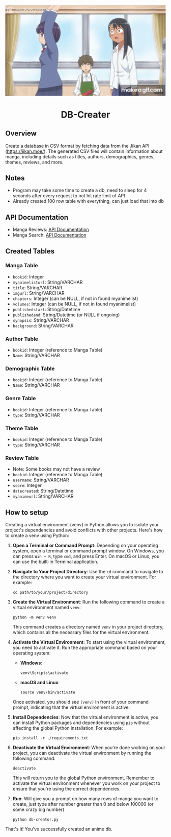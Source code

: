 <p align="center">
    <img width="600px" src="./memeimage.gif">
</p>

<h1 align="center">
    DB-Creater
</h1>

## Overview
Create a database in CSV format by fetching data from the Jikan API (https://jikan.moe/). The generated CSV files will contain information about manga, including details such as titles, authors, demographics, genres, themes, reviews, and more.

## Notes
- Program may take some time to create a db, need to sleep for 4 seconds after every request to not hit rate limit of API
- Already created 100 row table with everything, can just load that into db


## API Documentation
- Manga Reviews: [API Documentation](https://docs.api.jikan.moe/#tag/manga/operation/getMangaReviews)
- Manga Search: [API Documentation](https://docs.api.jikan.moe/#tag/manga/operation/getMangaSearch)

## Created Tables

### Manga Table
- `bookid`: Integer
- `myanimelisturl`: String/VARCHAR
- `title`: String/VARCHAR
- `imgurl`: String/VARCHAR
- `chapters`: Integer (can be NULL, if not in found myanimelist)
- `volumes`: Integer (can be NULL, if not in found myanimelist)
- `publishedstart`: String/Datetime
- `publishedend`: String/Datetime (or NULL if ongoing)
- `synopsis`: String/VARCHAR
- `background`: String/VARCHAR

### Author Table
- `bookid`: Integer (reference to Manga Table)
- `Name`: String/VARCHAR

### Demographic Table
- `bookid`: Integer (reference to Manga Table)
- `Name`: String/VARCHAR

### Genre Table
- `bookid`: Integer (reference to Manga Table)
- `type`: String/VARCHAR

### Theme Table
- `bookid`: Integer (reference to Manga Table)
- `type`: String/VARCHAR

### Review Table
- Note: Some books may not have a review
- `bookid`: Integer (reference to Manga Table)
- `username`: String/VARCHAR
- `score`: Integer
- `datecreated`: String/Datetime
- `myanimeurl`: String/VARCHAR

## How to setup
Creating a virtual environment (venv) in Python allows you to isolate your project's dependencies and avoid conflicts with other projects. Here's how to create a venv using Python:

1. **Open a Terminal or Command Prompt**: Depending on your operating system, open a terminal or command prompt window. On Windows, you can press `Win + R`, type `cmd`, and press Enter. On macOS or Linux, you can use the built-in Terminal application.

2. **Navigate to Your Project Directory**: Use the `cd` command to navigate to the directory where you want to create your virtual environment. For example:
   
   ```
   cd path/to/your/project/directory
   ```

3. **Create the Virtual Environment**: Run the following command to create a virtual environment named `venv`:

   ```
   python -m venv venv
   ```

   This command creates a directory named `venv` in your project directory, which contains all the necessary files for the virtual environment.

4. **Activate the Virtual Environment**: To start using the virtual environment, you need to activate it. Run the appropriate command based on your operating system:

   - **Windows**:
     ```
     venv\Scripts\activate
     ```

   - **macOS and Linux**:
     ```
     source venv/bin/activate
     ```

   Once activated, you should see `(venv)` in front of your command prompt, indicating that the virtual environment is active.

5. **Install Dependencies**: Now that the virtual environment is active, you can install Python packages and dependencies using `pip` without affecting the global Python installation. For example:
   
   ```
   pip install -r ./requirements.txt
   ```

6. **Deactivate the Virtual Environment**: When you're done working on your project, you can deactivate the virtual environment by running the following command:

   ```
   deactivate
   ```

   This will return you to the global Python environment. Remember to activate the virtual environment whenever you work on your project to ensure that you're using the correct dependencies.

7. **Run**: Will give you a prompt on how many rows of manga you want to create, just type after number greater than 0 and below 100000 (or some crazy big number)

   ```
   python db-creator.py
   ```

That's it! You've successfully created an anime db. 
